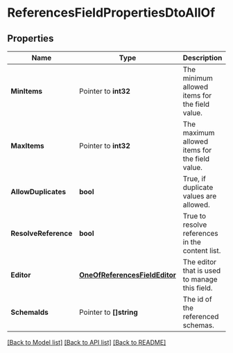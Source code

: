 # ReferencesFieldPropertiesDtoAllOf

## Properties

Name | Type | Description | Notes
------------ | ------------- | ------------- | -------------
**MinItems** | Pointer to **int32** | The minimum allowed items for the field value. | [optional] 
**MaxItems** | Pointer to **int32** | The maximum allowed items for the field value. | [optional] 
**AllowDuplicates** | **bool** | True, if duplicate values are allowed. | [optional] 
**ResolveReference** | **bool** | True to resolve references in the content list. | [optional] 
**Editor** | [**OneOfReferencesFieldEditor**](oneOf&lt;ReferencesFieldEditor&gt;.md) | The editor that is used to manage this field. | [optional] 
**SchemaIds** | Pointer to **[]string** | The id of the referenced schemas. | [optional] 

[[Back to Model list]](../README.md#documentation-for-models) [[Back to API list]](../README.md#documentation-for-api-endpoints) [[Back to README]](../README.md)


